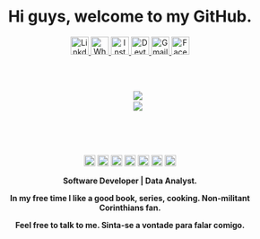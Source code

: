 <h1 align="center"> Hi guys, welcome to my GitHub. </h1>

<p align="center">
  <a target="_blank" href="https://www.linkedin.com/in/gustavocaciolato/">
    <img alt="LinkdeIN" width="32px" src="https://github.com/gucaciolato/gucaciolato/raw/main/img/linkedin.png" />
  </a>
  <a target="_blank" href="https://api.whatsapp.com/send?phone=5518981488133">
    <img alt="Whatsapp" width="32px" src="https://raw.githubusercontent.com/gucaciolato/gucaciolato/main/img/wpp.ico" />
  </a>
  <a target="_blank" href="https://www.instagram.com/gucaciolato/">
    <img alt="Instagram" width="32px" src="https://github.com/gucaciolato/gucaciolato/raw/main/img/ig.png" />
  </a>
  <a target="_blank" href="https://dev.to/gucaciolato/">
    <img alt="Devto" width="32px" src="https://github.com/gucaciolato/gucaciolato/raw/main/img/dev.png" />
  </a>
  <a target="_blank" href="mailto:caciolato@outlook.com">
    <img alt="Gmail" width="32px" src="https://github.com/gucaciolato/gucaciolato/raw/main/img/email.png" />
  </a>
  <a target="_blank" href="https://fb.com/gcaciolato">
    <img alt="Facebook" width="32px" src="https://github.com/gucaciolato/gucaciolato/raw/main/img/facebook.png" />
  </a>
</p>

<p align="center">
  <br />
  <br />
  <code>
    <img src="https://github-readme-stats.vercel.app/api?username=gucaciolato&theme=react&show_icons=true">
    <img src="https://github-readme-stats.vercel.app/api/top-langs/?username=gucaciolato&layout=compact&theme=react&show_icons=true">

  </code>
<p/>

<p align="center">
  <br />
  <br />
  <code><img height="20" src="https://img.shields.io/badge/Python-%20-blue"></code>
  <code><img height="20" src="https://img.shields.io/badge/JavaScript-%20-blue"></code>
  <code><img height="20" src="https://img.shields.io/badge/HTML5-%20-blue"></code>
  <code><img height="20" src="https://img.shields.io/badge/CSS3-%20-blue"></code>
  <code><img height="20" src="https://img.shields.io/badge/Git-%20-blue"></code>
  <code><img height="20" src="https://img.shields.io/badge/PostgreSql-%20-blue"></code>
  <code><img height="20" src="https://img.shields.io/badge/Linux-%20-blue"></code>
</center>

<p align="center">
  <b>Software Developer | Data Analyst.</b>
</p>
<p align="center">
  <b>In my free time I like a good book, series, cooking. Non-militant Corinthians fan.</b>
 </p>
<p align="center">
 <b>Feel free to talk to me.
  Sinta-se a vontade para falar comigo.</b>
 </p>

<!--
**gucaciolato/gucaciolato** is a ✨ _special_ ✨ repository because its `README.md` (this file) appears on your GitHub profile.

Here are some ideas to get you started:

- 🔭 I’m currently working on ...
- 🌱 I’m currently learning ...
- 👯 I’m looking to collaborate on ...
- 🤔 I’m looking for help with ...
- 💬 Ask me about ...
- 📫 How to reach me: ...
- 😄 Pronouns: ...
- ⚡ Fun fact: ...
-->
